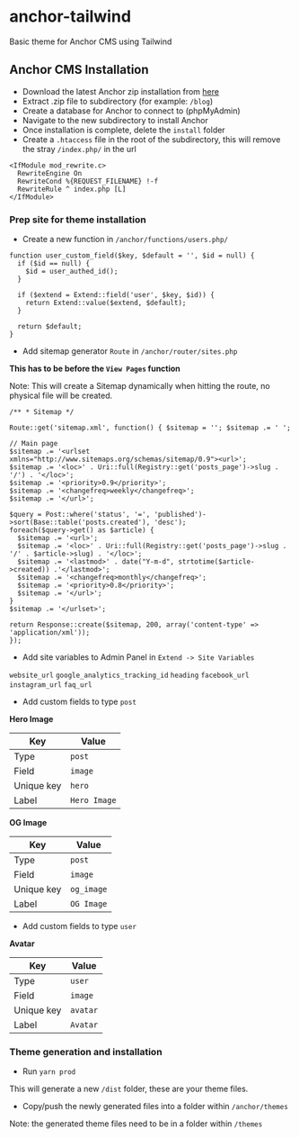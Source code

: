 # anchor-tailwind

Basic theme for Anchor CMS using Tailwind

## Anchor CMS Installation

- Download the latest Anchor zip installation from [here]('https://anchorcms.com/download')
- Extract .zip file to subdirectory (for example: `/blog`)
- Create a database for Anchor to connect to (phpMyAdmin)
- Navigate to the new subdirectory to install Anchor
- Once installation is complete, delete the `install` folder
- Create a `.htaccess` file in the root of the subdirectory, this will remove the stray `/index.php/` in the url

```
<IfModule mod_rewrite.c>
  RewriteEngine On
  RewriteCond %{REQUEST_FILENAME} !-f
  RewriteRule ^ index.php [L]
</IfModule>
```

### Prep site for theme installation

- Create a new function in `/anchor/functions/users.php/`

```
function user_custom_field($key, $default = '', $id = null) {
  if ($id == null) {
    $id = user_authed_id();
  }

  if ($extend = Extend::field('user', $key, $id)) {
    return Extend::value($extend, $default);
  }

  return $default;
}
```

- Add sitemap generator `Route` in `/anchor/router/sites.php`

**This has to be before the `View Pages` function**

Note: This will create a Sitemap dynamically when hitting the route, no physical file will be created.

```
/** * Sitemap */

Route::get('sitemap.xml', function() { $sitemap = ''; $sitemap .= ' ';

// Main page
$sitemap .= '<urlset xmlns="http://www.sitemaps.org/schemas/sitemap/0.9"><url>';
$sitemap .= '<loc>' . Uri::full(Registry::get('posts_page')->slug . '/') . '</loc>';
$sitemap .= '<priority>0.9</priority>';
$sitemap .= '<changefreq>weekly</changefreq>';
$sitemap .= '</url>';

$query = Post::where('status', '=', 'published')->sort(Base::table('posts.created'), 'desc');
foreach($query->get() as $article) {
  $sitemap .= '<url>';
  $sitemap .= '<loc>' . Uri::full(Registry::get('posts_page')->slug . '/' . $article->slug) . '</loc>';
  $sitemap .= '<lastmod>' . date("Y-m-d", strtotime($article->created)) .'</lastmod>';
  $sitemap .= '<changefreq>monthly</changefreq>';
  $sitemap .= '<priority>0.8</priority>';
  $sitemap .= '</url>';
}
$sitemap .= '</urlset>';

return Response::create($sitemap, 200, array('content-type' => 'application/xml'));
});
```

- Add site variables to Admin Panel in `Extend -> Site Variables`

`website_url`
`google_analytics_tracking_id`
`heading`
`facebook_url`
`instagram_url`
`faq_url`

- Add custom fields to type `post`

**Hero Image**

| Key        | Value        |
| ---------- | ------------ |
| Type       | `post`       |
| Field      | `image`      |
| Unique key | `hero`       |
| Label      | `Hero Image` |

**OG Image**

| Key        | Value        |
| ---------- | ------------ |
| Type       | `post`       |
| Field      | `image`      |
| Unique key | `og_image`       |
| Label      | `OG Image` |

- Add custom fields to type `user`

**Avatar**

| Key        | Value    |
| ---------- | -------- |
| Type       | `user`   |
| Field      | `image`  |
| Unique key | `avatar` |
| Label      | `Avatar` |

### Theme generation and installation

- Run `yarn prod`

This will generate a new `/dist` folder, these are your theme files.

- Copy/push the newly generated files into a folder within `/anchor/themes`

Note: the generated theme files need to be in a folder within `/themes`
